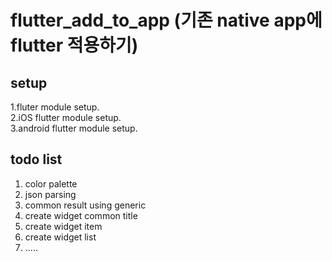 # flutter_add_to_app (기존 native app에 flutter 적용하기)

## setup
  1.fluter module setup.  
  2.iOS flutter module setup.   
  3.android flutter module setup.

## todo list
  1. color palette  
  2. json parsing 
  3. common result using generic  
  4. create widget common title 
  5. create widget item   
  6. create widget list   
  7. .....
  
